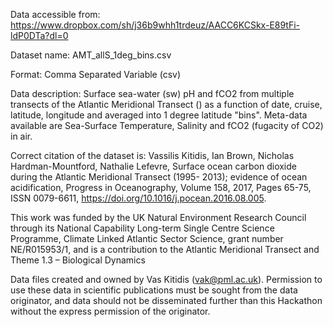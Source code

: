 Data accessible from: https://www.dropbox.com/sh/j36b9whh1trdeuz/AACC6KCSkx-E89tFi-ldP0DTa?dl=0

Dataset name: AMT_allS_1deg_bins.csv

Format: Comma Separated Variable (csv)

Data description:
Surface sea-water (sw) pH and fCO2 from multiple transects of the Atlantic Meridional Transect () as a function of date, cruise, latitude, longitude and averaged into 1 degree latitude "bins".  Meta-data available are Sea-Surface Temperature, Salinity and fCO2 (fugacity of CO2) in air.

Correct citation of the dataset is:
Vassilis Kitidis, Ian Brown, Nicholas Hardman-Mountford, Nathalie Lefevre, Surface ocean carbon dioxide during the Atlantic Meridional Transect (1995- 2013); evidence of ocean acidification, Progress in Oceanography, Volume 158, 2017, Pages 65-75, ISSN 0079-6611, https://doi.org/10.1016/j.pocean.2016.08.005.

This work was funded by the UK Natural Environment Research Council through its National Capability Long-term Single Centre Science Programme, Climate Linked Atlantic Sector Science, grant number NE/R015953/1, and is a contribution to the Atlantic Meridional Transect and Theme 1.3 – Biological Dynamics

Data files created and owned by Vas Kitidis (vak@pml.ac.uk).  Permission to use these data in scientific publications must be sought from the data originator, and data should not be disseminated further than this Hackathon without the express permission of the originator.


